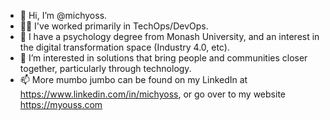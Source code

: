 - 👋 Hi, I’m @michyoss.
- 👨‍💻 I've worked primarily in TechOps/DevOps.
- 🧠 I have a psychology degree from Monash University, and an interest in the digital transformation space (Industry 4.0, etc).
- 👀 I’m interested in solutions that bring people and communities closer together, particularly through technology.
- 📫 More mumbo jumbo can be found on my LinkedIn at https://www.linkedin.com/in/michyoss, or go over to my website https://myouss.com
